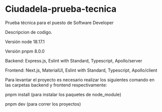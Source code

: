 # Ciudadela-prueba-tecnica
Prueba técnica para el puesto de Software Developer

Descripcion de codigo.

Versión node 18.17.1

Versión pnpm 8.0.0

Backend: Express.js, Eslint with Standard, Typescript, Apollo/server

Frontend: Next.js, MaterialUI, Eslint with Standard, Typescript, Apollo/client



Para levantar el proyecto es necesario realizar los siguientes comando en las carpetas backend y frontend respectivamente:
  
  pnpm install (para instalar los paquetes de node_module)
  
  pnpm dev (para correr los proyectos)
